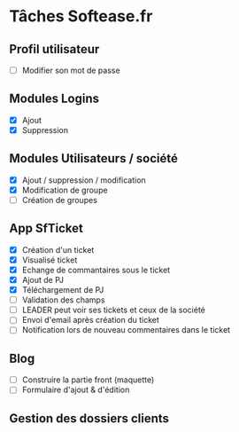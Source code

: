 # Tâches Softease.fr

## Profil utilisateur
- [ ] Modifier son mot de passe

## Modules Logins
- [x] Ajout
- [x] Suppression

## Modules Utilisateurs / société
- [x] Ajout / suppression / modification
- [x] Modification de groupe
- [ ] Création de groupes

## App SfTicket
- [x] Création d'un ticket
- [x] Visualisé ticket
- [x] Echange de commantaires sous le ticket
- [x] Ajout de PJ
- [x] Téléchargement de PJ
- [ ] Validation des champs
- [ ] LEADER peut voir ses tickets et ceux de la société
- [ ] Envoi d'email après création du ticket
- [ ] Notification lors de nouveau commentaires dans le ticket

## Blog
- [ ] Construire la partie front (maquette)
- [ ] Formulaire d'ajout & d'édition

## Gestion des dossiers clients
